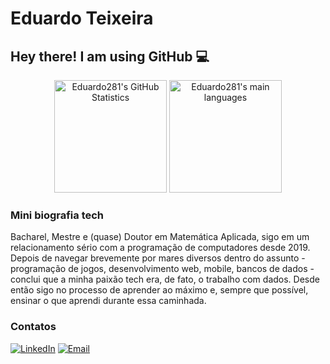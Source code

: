 # Eduardo Teixeira

## Hey there! I am using GitHub 💻

<p margin="0" padding="0" align="center">
  <img height="180em" src="https://github-readme-stats.vercel.app/api?username=Eduardo281&theme=radical&hide_border=false&include_all_commits=true&count_private=true" alt="Eduardo281's GitHub Statistics" />
  <img height="180em" src="https://github-readme-stats.vercel.app/api/top-langs/?username=Eduardo281&theme=radical&hide_border=false&include_all_commits=true&count_private=true&layout=compact" alt="Eduardo281's main languages" />
</p>

### Mini biografia tech

Bacharel, Mestre e (quase) Doutor em Matemática Aplicada, sigo em um relacionamento sério com a programação de computadores desde 2019. Depois de navegar brevemente por mares diversos dentro do assunto - programação de jogos, desenvolvimento web, mobile, bancos de dados - conclui que a minha paixão tech era, de fato, o trabalho com dados. Desde então sigo no processo de aprender ao máximo e, sempre que possível, ensinar o que aprendi durante essa caminhada.

### Contatos
  
[![LinkedIn](https://img.shields.io/badge/LinkedIn-%230077B5.svg?logo=linkedin&logoColor=white)](https://linkedin.com/in/edteixeira)
[![Email](https://img.shields.io/badge/Email-%23D14836.svg?logo=gmail&logoColor=white)](mailto:eduardo281.dev@gmail.com) 
  
<!--
Here are some ideas to get you started:

- 🔭 I’m currently working on ...
- 🌱 I’m currently learning ...
- 👯 I’m looking to collaborate on ...
- 🤔 I’m looking for help with ...
- 💬 Ask me about ...
- 📫 How to reach me: ...
- 😄 Pronouns: ...
- ⚡ Fun fact: ...
-->
